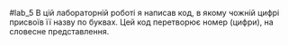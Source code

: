#lab_5
В цій лабораторній роботі я написав код, в якому чожній цифрі присвоїв її назву по буквах. Цей код перетворює номер (цифри), на
словесне представлення.
